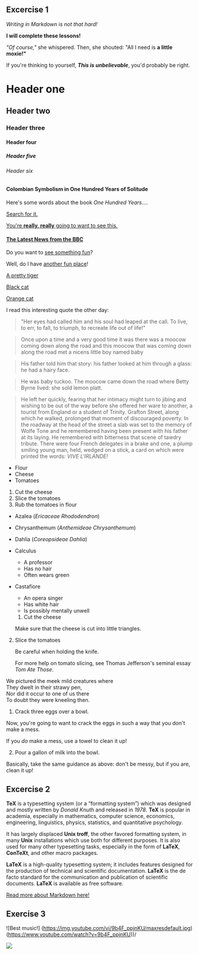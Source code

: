 ## Excercise 1

_Writing in Markdown is not that hard!_

**I will complete these lessons!**

_"Of course,"_ she whispered. Then, she shouted: "All I need is **a little moxie!"**

If you're thinking to yourself, **_This is unbelievable_**, you'd probably be right.

# Header one
## Header two
### Header three
#### Header four
##### Header five
###### Header six

#### Colombian Symbolism in One Hundred Years of Solitude

Here's some words about the book _One Hundred Years_....

[Search for it.](www.google.com.)

[You're **really, really** going to want to see this.](www.dailykitten.com)

#### [The Latest News from the BBC](www.bbc.com/news)

Do you want to [see something fun][a fun place]?

Well, do I have [another fun place][another fun place]!

[a fun place]: www.zombo.com
[another fun place]: www.stumbleupon.com

[A pretty tiger](https://upload.wikimedia.org/wikipedia/commons/5/56/Tiger.50.jpg)

[Black cat][Black]

[Orange cat][Orange]

[Black]: https://upload.wikimedia.org/wikipedia/commons/a/a3/81_INF_DIV_SSI.jpg

[Orange]:http://icons.iconarchive.com/icons/google/noto-emoji-animals-nature/256/22221-cat-icon.png

I read this interesting quote the other day:

>"Her eyes had called him and his soul had leaped at the call. To live, to err, to fall, to triumph, to recreate life out of life!"

>Once upon a time and a very good time it was there was a moocow coming down along the road and this moocow that was coming down along the road met a nicens little boy named baby 

>His father told him that story: his father looked at him through a glass: he had a hairy face.

>He was baby tuckoo. The moocow came down the road where Betty Byrne lived: she sold lemon platt.

>He left her quickly, fearing that her intimacy might turn to jibing and wishing to be out of the way before she offered her ware to another, a tourist from England or a student of Trinity. Grafton Street, along which he walked, prolonged that moment of discouraged poverty. In the roadway at the head of the street a slab was set to the memory of Wolfe Tone and he remembered having been present with his father at its laying. He remembered with bitterness that scene of tawdry tribute. There were four French delegates in a brake and one, a plump smiling young man, held, wedged on a stick, a card on which were printed the words: _VIVE L'IRLANDE!_

* Flour 
* Cheese 
* Tomatoes

1. Cut the cheese 
2. Slice the tomatoes 
3. Rub the tomatoes in flour

* Azalea (_Ericaceae Rhododendron_)
* Chrysanthemum (_Anthemideae Chrysanthemum_)
* Dahlia (_Coreopsideae Dahlia_)

* Calculus
    * A professor
    * Has no hair
    * Often wears green

* Castafiore 
    * An opera singer 
    * Has white hair 
    * Is possibly mentally unwell

    1. Cut the cheese

    Make sure that the cheese is cut into little triangles.

2. Slice the tomatoes

    Be careful when holding the knife.

    For more help on tomato slicing, see Thomas Jefferson's seminal essay _Tom Ate Those_.

We pictured the meek mild creatures where  
They dwelt in their strawy pen,  
Nor did it occur to one of us there  
To doubt they were kneeling then.  

1. Crack three eggs over a bowl.

 Now, you're going to want to crack the eggs in such a way that you don't make a mess.  

 If you _do_ make a mess, use a towel to clean it up!  

2. Pour a gallon of milk into the bowl.

 Basically, take the same guidance as above: don't be messy, but if you are, clean it up!  

 ## Excercise 2

**TeX** is a typesetting system (or a “formatting system”) which was designed and mostly written by _Donald Knuth_ and released in _1978_. **TeX** is popular in academia, especially in mathematics, computer science, economics, engineering, linguistics, physics, statistics, and quantitative psychology.

It has largely displaced **Unix troff**, the other favored formatting system, in many **Unix** installations which use both for different purposes. It is also used for many other typesetting tasks, especially in the form of **LaTeX**, **ConTeXt**, and other macro packages.

**LaTeX** is a high-quality typesetting system; it includes features designed for the production of technical and scientific documentation. **LaTeX** is the de facto standard for the communication and publication of scientific documents. **LaTeX** is available as free software.

[Read more about Markdown here!](https://en.wikipedia.org/wiki/Markdown)

## Exercise 3

![Best music!]
(https://img.youtube.com/vi/9b4F_ppjnKU/maxresdefault.jpg)
(https://www.youtube.com/watch?v=9b4F_ppjnKU))/

<img src="https://www.google.com/url?sa=i&url=https%3A%2F%2Fwww.tunturisusi.com%2Faavikkokettu.html&psig=AOvVaw3UiwMIDqGOYLFcYKixt_M0&ust=1671479377543000&source=images&cd=vfe&ved=0CBAQjRxqFwoTCJDFrIb4g_wCFQAAAAAdAAAAABAE">